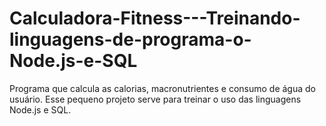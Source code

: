 # Calculadora-Fitness---Treinando-linguagens-de-programa-o-Node.js-e-SQL
Programa que calcula as calorias, macronutrientes e consumo de água do usuário. Esse pequeno projeto serve para treinar o uso das linguagens Node.js e SQL.
